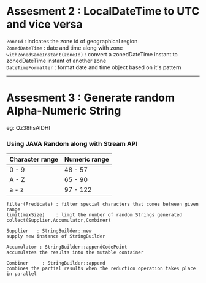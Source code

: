 # Assesment 2 : LocalDateTime to UTC and vice versa 

`ZoneId` : indcates the zone id of geographical region <br>
`ZonedDateTime` : date and time along with zone  <br>
`withZonedSameInstant(zoneId)` : convert a zonedDateTime instant to zonedDateTime instant of another zone <br>
`DateTimeFormatter` : format date and time object based on it's pattern

---

# Assesment 3 : Generate random Alpha-Numeric String

eg: Qz38hsAIDHI

### Using JAVA Random along with Stream API

| Character range | Numeric range |
| --- | --- |
| 0 - 9 | 48 - 57 |
| A - Z | 65 - 90 |
| a - z | 97 - 122 |


`filter(Predicate) : filter special characters that comes between given range `<br>
`limit(maxSize)    : limit the number of random Strings generated `<br>
`collect(Supplier,Accumulator,Combiner)`<br>
```
Supplier   : StringBuilder::new 
supply new instance of StringBuilder 
```
```
Accumulator : StringBuilder::appendCodePoint
accumulates the results into the mutable container 
```
```
Combiner     : StringBuilder::append
combines the partial results when the reduction operation takes place in parallel
```
